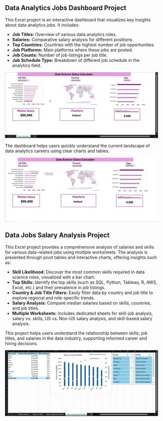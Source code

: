 ## Data Analytics Jobs Dashboard Project  

This Excel project is an interactive dashboard that visualizes key insights about data analytics jobs. It includes:

- **Job Titles:** Overview of various data analytics roles.
- **Salaries:** Comparative salary analysis for different positions.
- **Top Countries:** Countries with the highest number of job opportunities.
- **Job Platforms:** Main platforms where these jobs are posted.
- **Job Counts:** Number of job listings per job title.
- **Job Schedule Type:** Breakdown of different job schedule in the analytics field.

  
![Dashboard](EXCEL_GIF1.gif)  


The dashboard helps users quickly understand the current landscape of data analytics careers using clear charts and tables.

![Dashboard Screenshot](Dashboard_image.png)


## Data Jobs Salary Analysis Project  

This Excel project provides a comprehensive analysis of salaries and skills for various data-related jobs using multiple worksheets. The analysis is presented through pivot tables and interactive charts, offering insights such as:

- **Skill Likelihood:** Discover the most common skills required in data science roles, visualized with a bar chart.
- **Top Skills:** Identify the top skills (such as SQL, Python, Tableau, R, AWS, Excel, etc.) and their prevalence in job listings.
- **Country & Job Title Filters:** Easily filter data by country and job title to explore regional and role-specific trends.
- **Salary Analysis:** Compare median salaries based on skills, countries, and job titles.
- **Multiple Worksheets:** Includes dedicated sheets for skill-job analysis, salary vs. skills, US vs. Non-US salary analysis, and skill-based salary analysis.

This project helps users understand the relationship between skills, job titles, and salaries in the data industry, supporting informed career and hiring decisions.

![Skill Job Analysis Screenshot](EXCEL_iiLAytIMGM.gif) <!-- Replace 'dashboard.png' with your actual screenshot filename -->
